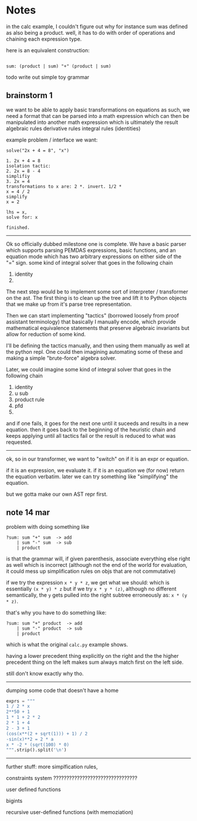# Notes

in the calc example, I couldn't figure out why for instance sum was defined as also being a product. well, it has to do with order of operations and chaining each expression type.

here is an equivalent construction:
```

sum: (product | sum) "+" (product | sum)

```

todo write out simple toy grammar


## brainstorm 1

we want to be able to apply basic transformations on equations
as such, we need a format that can be parsed into a math expression
which can then be manipulated into another math expression which is ultimately the result
algebraic rules
derivative rules
integral rules (identities)


example problem / interface we want:

```
solve("2x + 4 = 8", "x")

1. 2x + 4 = 8
isolation tactic:
2. 2x = 8 - 4
simplifiy
3. 2x = 4
transformations to x are: 2 *. invert. 1/2 *
x = 4 / 2
simplify
x = 2

lhs = x,
solve for: x

finished.
```


----



Ok so officially dubbed milestone one is complete. We have a basic parser which supports parsing PEMDAS expressions, basic functions, and an equation mode which has two arbitrary expressions on either side of the "=" sign.  some kind of integral solver that goes in the following chain
1. identity
2. 




The next step would be to implement some sort of interpreter / transformer on the ast. The first thing is to clean up the tree and lift it to Python objects that we make up from it's parse tree representation.

Then we can start implementing "tactics" (borrowed loosely from proof assistant terminology) that basically I manually encode, which provide mathematical equivalence statements that preserve algebraic invariants but allow for reduction of some kind. 

I'll be defining the tactics manually, and then using them manually as well at the python repl. One could then imagining automating some of these and making a simple "brute-force" algebra solver.




Later, we could imagine some kind of integral solver that goes in the following chain
1. identity
2. u sub
3. product rule
4. pfd
5. 
and if one fails, it goes for the next one until it suceeds and results in a new equation. then it goes back to the beginning of the heuristic chain and keeps applying until all tactics fail or the result is reduced to what was requested.


----


ok, so in our transformer, we want to "switch" on if it is an expr or equation.

if it is an expression, we evaluate it. if it is an equation we (for now) return the equation verbatim. 
later we can try something like "simplifying" the equation.

but we gotta make our own AST repr first.

## note 14 mar

problem with doing something like

```
?sum: sum "+" sum  -> add
    | sum "-" sum  -> sub
    | product
```

is that the grammar will, if given parenthesis, associate everything else right as well which is incorrect (although not the end of the world for evaluation, it could mess up simplification rules on objs that are not commutative)

if we try the expression `x * y * z`, we get what we should: which is essentially `(x * y) * z`
but if we try `x * y * (z)`, although no different semantically, the `y` gets pulled into the right subtree erroneously as:
`x * (y * z)`.


that's why you have to do something like:


```
?sum: sum "+" product  -> add
    | sum "-" product  -> sub
    | product
```

which is what the original `calc.py` example shows.

having a lower precedent thing explicitly on the right and the the higher precedent thing on the left
makes sum always match first on the left side.


still don't know exactly why tho.



---

dumping some code that doesn't have a home

```python
exprs = """
1 / 2 * x
2**50 + 1
1 * 1 + 2 * 2
2 * 1 + 4
2 - 3 + 1
(cos(x**(2 + sqrt(1))) + 1) / 2
-sin(x)**2 = 2 * a
x * -2 * (sqrt(100) * 0)
""".strip().split('\n')

```


----


further stuff: more simplfication rules,

constraints system ????????????????????????????????

user defined functions

bigints

recursive user-defined functions (with memoziation)



